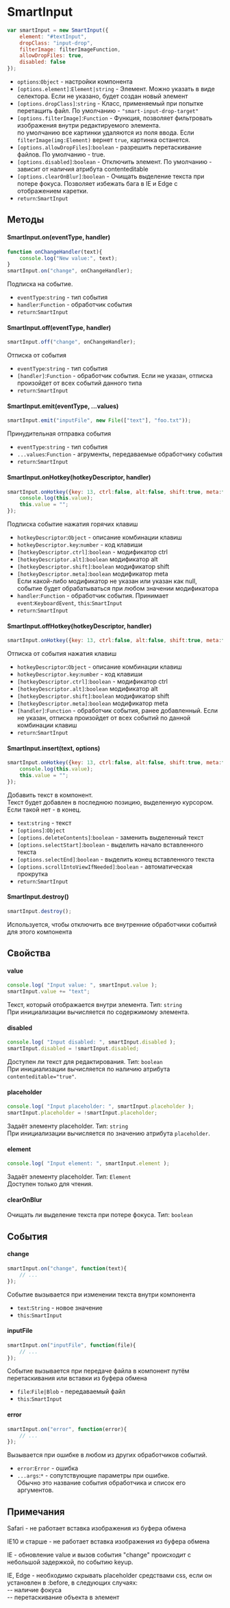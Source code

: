# SmartInput
```javascript
var smartInput = new SmartInput({
    element: "#textInput",
    dropClass: "input-drop",
    filterImage: filterImageFunction,
    allowDropFiles: true,
    disabled: false
});
```

* `options`:`Object` - настройки компонента
* `[options.element]`:`Element|string` - Элемент. Можно указать в виде селектора. Если не указано, будет создан новый элемент
* `[options.dropClass]`:`string` - Класс, применяемый при попытке перетащить файл. По умолчанию - `"smart-input-drop-target"`
* `[options.filterImage]`:`Function` - Функция, позволяет фильтровать изображения внутри редактируемого элемента.\
по умолчанию все картинки удаляются из поля ввода. Если `filterImage(img:Element)` вернет `true`, картинка останется.
* `[options.allowDropFiles]`:`boolean` - разрешить перетаскивание файлов. По умолчанию - true.
* `[options.disabled]`:`boolean` - Отключить элемент. По умолчанию - зависит от наличия атрибута contenteditable
* `[options.clearOnBlur]`:`boolean` - Очищать выделение текста при потере фокуса. Позволяет избежать бага в IE и Edge с отображением каретки.
* `return`:`SmartInput`

## Методы

#### SmartInput.on(eventType, handler)
```javascript
function onChangeHandler(text){
    console.log("New value:", text);
}
smartInput.on("change", onChangeHandler);
```
Подписка на событие.

* `eventType`:`string` - тип события
* `handler`:`Function` - обработчик события
* `return`:`SmartInput`

#### SmartInput.off(eventType, handler)
```javascript
smartInput.off("change", onChangeHandler);
```
Отписка от события

* `eventType`:`string` - тип события
* `[handler]`:`Function` - обработчик события. Если не указан, 
                         отписка произойдет от всех событий данного типа
* `return`:`SmartInput`

#### SmartInput.emit(eventType, ...values)
```javascript
smartInput.emit("inputFile", new File(["text"], "foo.txt"));
```
Принудительная отправка события

* `eventType`:`string` - тип события
* `...values`:`Function` - агрументы, передаваемые обработчику события
* `return`:`SmartInput`
                           
#### SmartInput.onHotkey(hotkeyDescriptor, handler)
```javascript
smartInput.onHotkey({key: 13, ctrl:false, alt:false, shift:true, meta:false}, function(event){
    console.log(this.value);
    this.value = "";
});
```
Подписка событие нажатия горячих клавиш

* `hotkeyDescriptor`:`Object` - описание комбинации клавиш
* `hotkeyDescriptor.key`:`number` - код клавиши
* `[hotkeyDescriptor.ctrl]`:`boolean` - модификатор ctrl
* `[hotkeyDescriptor.alt]`:`boolean` модификатор alt
* `[hotkeyDescriptor.shift]`:`boolean` модификатор shift
* `[hotkeyDescriptor.meta]`:`boolean` модификатор meta\
Если какой-либо модификатор не указан или указан как null, 
событие будет обрабатываться при любом значении модификатора
* `handler`:`Function` - обработчик события. Принимает `event`:`KeyboardEvent`, `this`:`SmartInput`
* `return`:`SmartInput`
                          
#### SmartInput.offHotkey(hotkeyDescriptor, handler)
```javascript
smartInput.onHotkey({key: 13, ctrl:false, alt:false, shift:true, meta:false}, hotkeyHandler);
```
Отписка от события нажатия клавиш

* `hotkeyDescriptor`:`Object` - описание комбинации клавиш
* `hotkeyDescriptor.key`:`number` - код клавиши
* `[hotkeyDescriptor.ctrl]`:`boolean` - модификатор ctrl
* `[hotkeyDescriptor.alt]`:`boolean` модификатор alt
* `[hotkeyDescriptor.shift]`:`boolean` модификатор shift
* `[hotkeyDescriptor.meta]`:`boolean` модификатор meta
* `[handler]`:`Function` - обработчик события, ранее добавленный. Если не указан, 
                         отписка произойдет от всех событий по данной комбинации клавиш
* `return`:`SmartInput`

#### SmartInput.insert(text, options)
```javascript
smartInput.onHotkey({key: 13, ctrl:false, alt:false, shift:true, meta:false}, function(event){
    console.log(this.value);
    this.value = "";
});
```
Добавить текст в компонент.  
Текст будет добавлен в последнюю позицию, выделенную курсором.  
Если такой нет - в конец.

* `text`:`string` - текст
* `[options]`:`Object`
* `[options.deleteContents]`:`boolean` - заменить выделенный текст
* `[options.selectStart]`:`boolean` - выделить начало вставленного текста
* `[options.selectEnd]`:`boolean` - выделить конец вставленного текста
* `[options.scrollIntoViewIfNeeded]`:`boolean` - автоматическая прокрутка
* `return`:`SmartInput`

#### SmartInput.destroy()
```javascript
smartInput.destroy();
```
Используется, чтобы отключить все внутренние обработчики событий для этого компонента

## Свойства

#### value
```javascript
console.log( "Input value: ", smartInput.value );
smartInput.value += "text";
```
Текст, который отображается внутри элемента. Тип: `string`\
При инициализации вычисляется по содержимому элемента.

#### disabled
```javascript
console.log( "Input disabled: ", smartInput.disabled );
smartInput.disabled = !smartInput.disabled;
```
Доступен ли текст для редактирования. Тип: `boolean`\
При инициализации вычисляется по наличию атрибута `contenteditable="true"`.

#### placeholder
```javascript
console.log( "Input placeholder: ", smartInput.placeholder );
smartInput.placeholder = !smartInput.placeholder;
```
Задаёт элементу placeholder. Тип: `string`\
При инициализации вычисляется по значению атрибута `placeholder`.

#### element
```javascript
console.log( "Input element: ", smartInput.element );
```
Задаёт элементу placeholder. Тип: `Element`\
Доступен только для чтения.

#### clearOnBlur
Очищать ли выделение текста при потере фокуса. Тип: `boolean`

## События

#### change
```javascript
smartInput.on("change", function(text){
    // ...
});
```
Событие вызывается при изменении текста внутри компонента

* `text`:`String` - новое значение
* `this`:`SmartInput`

#### inputFile
```javascript
smartInput.on("inputFile", function(file){
    // ...
});
```
Событие вызывается при передаче файла в компонент путём перетаскивания или вставки из буфера обмена

* `file`:`File|Blob` - передаваемый файл
* `this`:`SmartInput`

#### error
```javascript
smartInput.on("error", function(error){
    // ...
});
```
Вызывается при ошибке в любом из других обработчиков событий.

* `error`:`Error` - ошибка
* `...args`:`*` - сопутствующие параметры при ошибке.\
Обычно это название события обработчика и список его аргументов.

## Примечания

Safari - не работает вставка изображения из буфера обмена

IE10 и старше - не работает вставка изображения из буфера обмена

IE - обновление value и вызов события "change" происходит с небольшой задержкой, по событию keyup.

IE, Edge - необходимо скрывать placeholder средствами css, если он установлен в :before, в следующих случаях:\
-- наличие фокуса\
-- перетаскивание объекта в элемент